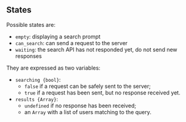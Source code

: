 ## States
Possible states are:
- `empty`: displaying a search prompt
- `can_search`: can send a request to the server
- `waiting`: the search API has not responded yet, do not send new responses

They are expressed as two variables:
- `searching {bool}`:
  - `false` if a request can be safely sent to the server;
  - `true` if a request has been sent, but no response received yet.
- `results {Array}`:
  - `undefined` if no response has been received;
  - an `Array` with a list of users matching to the query.
